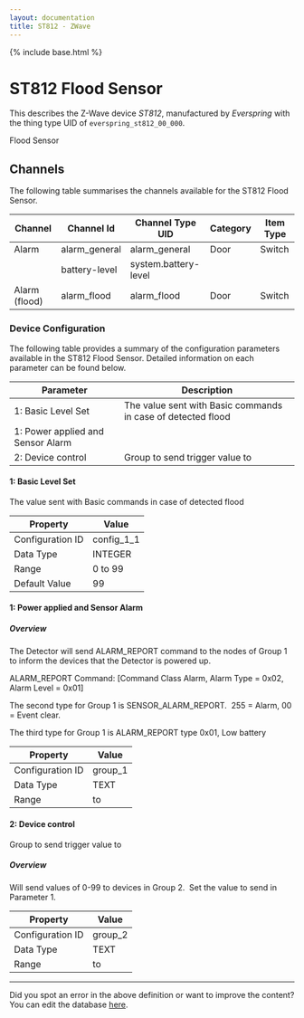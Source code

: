 ```yaml
---
layout: documentation
title: ST812 - ZWave
---
```


{% include base.html %}

# ST812 Flood Sensor

This describes the Z-Wave device *ST812*, manufactured by *Everspring* with the thing type UID of ```everspring_st812_00_000```. 

Flood Sensor


## Channels
The following table summarises the channels available for the ST812 Flood Sensor.

| Channel | Channel Id | Channel Type UID | Category | Item Type |
|---------|------------|------------------|----------|-----------|
| Alarm | alarm_general | alarm_general | Door | Switch |
|  | battery-level | system.battery-level |  |  |
| Alarm (flood) | alarm_flood | alarm_flood | Door | Switch |


### Device Configuration
The following table provides a summary of the configuration parameters available in the ST812 Flood Sensor.
Detailed information on each parameter can be found below.

| Parameter   | Description |
|-------------|-------------|
| 1: Basic Level Set | The value sent with Basic commands in case of detected flood |
| 1: Power applied and Sensor Alarm |  |
| 2: Device control | Group to send trigger value to |


#### 1: Basic Level Set

The value sent with Basic commands in case of detected flood


| Property         | Value    |
|------------------|----------|
| Configuration ID | config_1_1 |
| Data Type        | INTEGER |
| Range | 0 to 99 |
| Default Value | 99 |


#### 1: Power applied and Sensor Alarm

  


##### Overview 

The Detector will send ALARM\_REPORT command to the nodes of Group 1 to inform the devices that the Detector is powered up.

ALARM\_REPORT Command: \[Command Class Alarm, Alarm Type = 0x02, Alarm Level = 0x01\]

The second type for Group 1 is SENSOR\_ALARM\_REPORT.  255 = Alarm, 00 = Event clear.

The third type for Group 1 is ALARM\_REPORT type 0x01, Low battery


| Property         | Value    |
|------------------|----------|
| Configuration ID | group_1 |
| Data Type        | TEXT |
| Range |  to  |


#### 2: Device control

Group to send trigger value to  


##### Overview 

Will send values of 0-99 to devices in Group 2.  Set the value to send in Parameter 1.


| Property         | Value    |
|------------------|----------|
| Configuration ID | group_2 |
| Data Type        | TEXT |
| Range |  to  |


---

Did you spot an error in the above definition or want to improve the content?
You can edit the database [here](http://www.cd-jackson.com/index.php/zwave/zwave-device-database/zwave-device-list/devicesummary/37).
